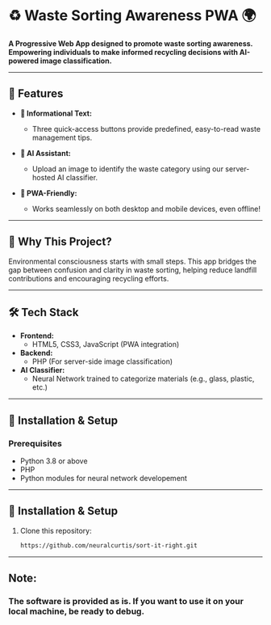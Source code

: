 # ♻️ Waste Sorting Awareness PWA 🌍  
**A Progressive Web App designed to promote waste sorting awareness. Empowering individuals to make informed recycling decisions with AI-powered image classification.**

---

## 📜 Features  
- **📝 Informational Text:**  
  - Three quick-access buttons provide predefined, easy-to-read waste management tips.  

- **🤖 AI Assistant:**  
  - Upload an image to identify the waste category using our server-hosted AI classifier.  

- **📱 PWA-Friendly:**  
  - Works seamlessly on both desktop and mobile devices, even offline!  

---

## 🎯 Why This Project?  
Environmental consciousness starts with small steps. This app bridges the gap between confusion and clarity in waste sorting, helping reduce landfill contributions and encouraging recycling efforts.

---

## 🛠️ Tech Stack  
- **Frontend:**  
  - HTML5, CSS3, JavaScript (PWA integration)  
- **Backend:**  
  - PHP (For server-side image classification)  
- **AI Classifier:**  
  - Neural Network trained to categorize materials (e.g., glass, plastic, etc.)  

---

## 🚀 Installation & Setup  
### Prerequisites  
- Python 3.8 or above  
- PHP
- Python modules for neural network developement

---

## 🚀 Installation & Setup  
1. Clone this repository:  
   ```bash  
   https://github.com/neuralcurtis/sort-it-right.git

---

## Note:
### The software is provided as is. If you want to use it on your local machine, be ready to debug.

